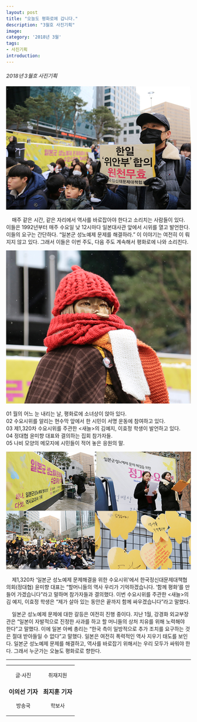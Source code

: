 ```yaml
---
layout: post
title: "오늘도 평화로에 갑니다."
description: "3월호 사진기획"
image:
category: '2018년 3월'
tags:
- 사진기획
introduction:
---
```


<h4 style="color:#686868"><i>2018년 3월호 사진기획</i></h4>

<!--사진기획-->
![배너](./assets/images/2018_3월호/사진기획1완.jpg)

&nbsp; &nbsp; 매주 같은 시간, 같은 자리에서 역사를 바로잡아야 한다고 소리치는 사람들이 있다. 이들은 1992년부터 매주 수요일 낮 12시마다
일본대사관 앞에서 시위를 열고 발언한다. 이들의 요구는 간단하다. “일본군 성노예제 문제를 해결하라.” 이 이야기는 여전히 이
뤄지지 않고 있다. 그래서 이들은 이번 주도, 다음 주도 계속해서 평화로에 나와 소리친다.

![소녀상](/assets/images/2018_3월호/사진기획2완.jpg)

01 월의 어느 눈 내리는 날, 평화로에 소녀상이 앉아 있다.<br/>
02 수요시위를 알리는 현수막 앞에서 한 시민이 서명 운동에 참여하고 있다.<br/>
03 제1,320차 수요시위를 주관한 &lt;새늘&gt;의 김예지, 이효정 학생이 발언하고 있다.<br/>
04 정대협 윤미향 대표와 결의하는 집회 참가자들.<br/>
05 나비 모양의 메모지에 시민들이 적어 놓은 응원의 말.

![수요시위 사진 모음](/assets/images/2018_3월호/사진기획3완.jpg)

&nbsp; &nbsp; 제1,320차 ‘일본군 성노예제 문제해결을 위한 수요시위’에서 한국정신대문제대책협의회(정대협) 윤미향 대표는 “할머니들의 역사
우리가 기억하겠습니다. ‘함께 평화’를 만들어 가겠습니다”라고 말하며 참가자들과 결의했다. 이번 수요시위를 주관한 &lt;새늘&gt;의 김
예지, 이효정 학생은 “제가 살아 있는 동안은 끝까지 함께 싸우겠습니다”라고 말했다.

&nbsp; &nbsp; 일본군 성노예제 문제에 대한 갈등은 여전히 진행 중이다. 지난 1월, 강경화 외교부장관은 “일본이 자발적으로 진정한 사과를 하고 할
머니들의 상처 치유를 위해 노력해야 한다”고 말했다. 이에 일본 아베 총리는 “한국 측이 일방적으로 추가 조치를 요구하는 것은 절대
받아들일 수 없다”고 말했다. 일본은 여전히 폭력적인 역사 지우기 태도를 보인다. 일본군 성노예제 문제를 해결하고, 역사를 바로잡기
위해서는 우리 모두가 싸워야 한다. 그래서 누군가는 오늘도 평화로로 향한다.

<hr/>
<section class="author" itemprop="author">
  <div class="details" itemscope itemtype="http://schema.org/Person">
    <center>
      <table>
        <tr>
          <td>
            <center>
            <p class="def">글·사진</p>
            <h3 class="name">이의선 기자</h3>
            <p class="desc">방송국</p>
            </center>
          </td>
          <td>
            <center>
            <p class="def">취재지원</p>
            <h3 class="name">최지훈 기자</h3>
            <p class="desc">학보사</p>
            </center>
          </td>
        </tr>
      </table>
    </center>
  </div>
</section>

